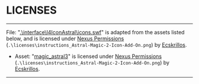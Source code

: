 # LICENSES

---

File: "[.\interface\I4IconAstral\icons.swf](https://www.nexusmods.com/skyrimspecialedition/mods/92079)" is adapted from the assets listed below, and is licensed under [Nexus Permissions](https://www.nexusmods.com/skyrimspecialedition/mods/92079) (`.\licenses\instructions_Astral-Magic-2-Icon-Add-On.png`) by [Ecskrillos](https://www.nexusmods.com/users/22016239).

- Asset: "[magic_astral3](https://www.nexusmods.com/skyrimspecialedition/mods/92079)" is licensed under [Nexus Permissions](https://www.nexusmods.com/skyrimspecialedition/mods/92079) (`.\licenses\instructions_Astral-Magic-2-Icon-Add-On.png`) by [Ecskrillos](https://www.nexusmods.com/users/22016239).

---
